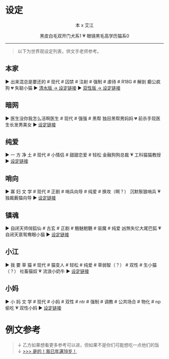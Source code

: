 # 设定


<div align="center">
本 x 艾江

黑皮白毛双开门犬系1  ‍💗 眼镜黑毛高学历猫系0
</div>

---

> 以下为世界观设定列表，供文手老师参考。

## 本家
▶ 出来混总是要还的
\# 现代 # 囚禁 # 注射 # 强制 # 虐待 # R18G # 解剖
癫公疯狗 💔 失聪小猫
▶ [清水版 → 设定链接](qingshui.html)
▶ [双性版 → 设定链接](shuangxing.html)

## 暗网
▶ 医生没你我怎么活啊医生
\# 现代 # 强强 # 黑帮
独目黑帮男妈妈 💔 前杀手现医生长发男美女
▶ [设定链接](anwang.html)

## 纯爱
▶ 一 方 净 土
\# 现代 # 小情侣 # 甜甜恋爱 # 轻松
金融狗狗总裁 💗 工科猫猫教授
▶ [设定链接](chunai.html)

## 哨向
▶ 寡 妇 文 学
\# 现代 # 正剧 # 哨兵向导 # 纯爱 # 换攻（啊？）
沉默鬃狼哨兵 💗 独裁薮猫向导
▶ [设定链接](shaoxiang.html)


## 镇魂
▶ 自闭天师俏狐仙
\# 古玄 # 正剧 # 魑魅魍魉 # 驱魔 # 纯爱 
凶煞失忆大尾巴狐 💗 自闭天禀鸳鸯眼小猫
▶ [设定链接](zhenhun.html)


## 小江
▶ 我 要 草 猫
\# 现代 # 猫变人 # 轻松 # 纯爱 # 草弱智（？） # 双性 # 生小猫（？）
社畜猫奴 💗 流浪小奶牛
▶ [设定链接](xiaojiang.html)

## 小妈
▶ 小 妈 文 学
\# 现代 # 小妈 # 双性 # ntr # 强制 # 调教 # 公共场合 # 物化 # np
偷吃 💗 双性小妈
▶ [设定链接](xiaoma.html)




# 例文参考
> ↓ 乙方如果想看更多参考可以进，但如果不是你们可能想吃一点他们的饭 ↓
> [>>> 是的！我已年满18岁！](fan.html)